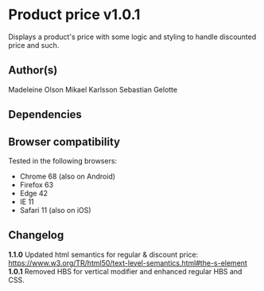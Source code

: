 # Product price v1.0.1

Displays a product's price with some logic and styling to handle discounted price and such.

## Author(s)

Madeleine Olson
Mikael Karlsson
Sebastian Gelotte

## Dependencies

## Browser compatibility

Tested in the following browsers:

- Chrome 68 (also on Android)
- Firefox 63
- Edge 42
- IE 11
- Safari 11 (also on iOS)

## Changelog

__1.1.0__ Updated html semantics for regular & discount price: https://www.w3.org/TR/html50/text-level-semantics.html#the-s-element
__1.0.1__ Removed HBS for vertical modifier and enhanced regular HBS and CSS.
